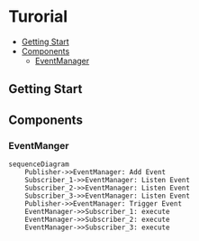# Turorial

- [Getting Start](#getting-start)
- [Components](#components)
    - [EventManager](#eventmanger)

## Getting Start

## Components
### EventManger

```mermaid
sequenceDiagram
    Publisher->>EventManager: Add Event
    Subscriber_1->>EventManager: Listen Event
    Subscriber_2->>EventManager: Listen Event
    Subscriber_3->>EventManager: Listen Event
    Publisher->>EventManager: Trigger Event
    EventManager->>Subscriber_1: execute
    EventManager->>Subscriber_2: execute
    EventManager->>Subscriber_3: execute
```